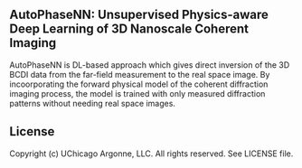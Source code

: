 ## AutoPhaseNN: Unsupervised Physics-aware Deep Learning of 3D Nanoscale Coherent Imaging 
AutoPhaseNN is DL-based approach which gives direct inversion of the 3D BCDI data from the far-field measurement to the real space image. By incoorporating the forward physical model of the coherent diffraction imaging process, the model is trained with only measured diffraction patterns without needing real space images.

## License
Copyright (c) UChicago Argonne, LLC. All rights reserved. See LICENSE file.
